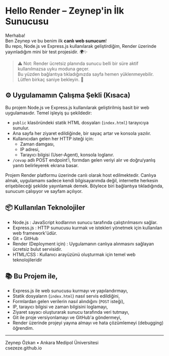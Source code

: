 #  Hello Render – Zeynep'in İlk Sunucusu 

Merhaba!  
Ben Zeynep ve bu benim ilk **canlı web sunucum**!  
Bu repo, Node.js ve Express.js kullanılarak geliştirdiğim, Render üzerinde yayınladığım mini bir test projesidir. 🌍✨

> ⚠️ Not: Render ücretsiz planında sunucu belli bir süre aktif kullanılmazsa uyku moduna geçer.  
> Bu yüzden bağlantıya tıkladığınızda sayfa hemen yüklenmeyebilir. Lütfen birkaç saniye bekleyin. 🙂

## ⚙️ Uygulamamın Çalışma Şekli (Kısaca)

Bu projem Node.js ve Express.js kullanılarak geliştirilmiş basit bir web uygulamasıdır. Temel işleyiş şu şekildedir:

- `public` klasöründeki statik HTML dosyaları (`index.html`) tarayıcıya sunulur.
- Ana sayfa her ziyaret edildiğinde, bir sayaç artar ve konsola yazılır.
- Kullanıcıdan gelen her HTTP isteği için:
  - Zaman damgası,
  - IP adresi,
  - Tarayıcı bilgisi (User-Agent),
  konsola loglanır.
- `/cevap` adlı POST endpoint’i, formdan gelen veriyi alır ve doğru/yanlış yanıtı belirleyerek ekrana basar.

Projem Render platformu üzerinde canlı olarak host edilmektedir.
Canlıya almak, uygulamamı sadece kendi bilgisayarımda değil, internette herkesin erişebileceği şekilde yayınlamak demek. Böylece biri bağlantıya tıkladığında, sunucum çalışıyor ve sayfam açılıyor.


## 📦 Kullanılan Teknolojiler

- Node.js    : JavaScript kodlarının sunucu tarafında çalıştırılmasını sağlar.
- Express.js : HTTP sunucusu kurmak ve istekleri yönetmek için kullanılan web framework'üdür.
- Git + GitHub
- Render (Deployment için) : Uygulamanın canlıya alınmasını sağlayan ücretsiz bulut servisidir.
- HTML/CSS : Kullanıcı arayüzünü oluşturmak için temel web teknolojileridir

## 📚 Bu Projem ile,

- Express.js ile web sunucusu kurmayı ve yapılandırmayı,
- Statik dosyaların (`index.html`) nasıl servis edildiğini,
- Formlardan gelen verilerin nasıl alındığını (`POST` isteği),
- IP, tarayıcı bilgisi ve zaman bilgisini loglamayı,
- Ziyaret sayacı oluşturarak sunucu tarafında veri tutmayı,
- Git ile proje versiyonlamayı ve GitHub'a göndermeyi,
- Render üzerinde projeyi yayına almayı ve hata çözümlemeyi (debugging) öğrendim.

---


Zeynep Özkan • Ankara Medipol Üniversitesi  
csezeze.github.io
